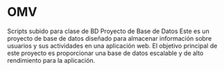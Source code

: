 # OMV
Scripts subido para clase de BD
Proyecto de Base de Datos
Este es un proyecto de base de datos diseñado para almacenar información sobre usuarios y sus actividades en una
aplicación web. El objetivo principal de este proyecto es proporcionar una base de datos escalable y de alto 
rendimiento para la aplicación.

